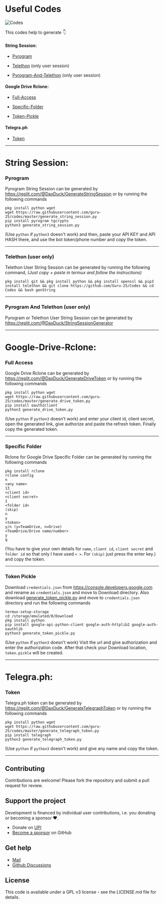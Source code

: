 # Useful Codes
![Codes](https://i.imgur.com/LEe0slG.jpg)

This codes help to generate 👇

#### String Session:

- [Pyrogram](https://github.com/Guru-25/Codes#pyrogram)

- [Telethon](https://github.com/Guru-25/Codes#telethon-user-only) (only user session)

- [Pyrogram-And-Telethon](https://github.com/Guru-25/Codes#pyrogram-and-telethon-user-only) (only user session)

#### Google Drive Rclone:

- [Full-Access](https://github.com/Guru-25/Codes#full-access)

- [Specific-Folder](https://github.com/Guru-25/Codes#specific-folder)

- [Token-Pickle](https://github.com/Guru-25/Codes#token-pickle)

#### Telegra.ph

- [Token](https://github.com/Guru-25/Codes#token)

-----

# String Session:

### Pyrogram
Pyrogram String Session can be generated by https://replit.com/@DaxDuck/GenerateStringSession or by running the following commands
```
pkg install python wget
wget https://raw.githubusercontent.com/guru-25/codes/master/generate_string_session.py
pip install pyrogram tgcrypto
python3 generate_string_session.py
```
(Use `python` if `python3` doesn't work) and then, paste your API KEY and API HASH there, and use the bot token/phone number and copy the token.

-----

### Telethon (user only)
Telethon User String Session can be generated by running the following command, _(Just copy + paste in termux and follow the instructions)_

`pkg install git && pkg install python && pkg install openssl && pip3 install telethon && git clone https://github.com/Guru-25/Codes && cd Codes && bash genString`

-----

### Pyrogram And Telethon (user only)
Pyrogram or Telethon User String Session can be generated by https://replit.com/@DaxDuck/StringSessionGenerator

-----

# Google-Drive-Rclone:

### Full Access
Google Drive Rclone can be generated by https://replit.com/@DaxDuck/GenerateDriveToken or by running the following commands
```
pkg install python wget
wget https://raw.githubusercontent.com/guru-25/codes/master/generate_drive_token.py
pip install oauth2client
python3 generate_drive_token.py
```
(Use `python` if `python3` doesn't work) and enter your client id, client secret, open the generated link, give authorize and paste the refresh token. Finally copy the generated token.

-----

### Specific Folder
Rclone for Google Drive Specific Folder can be generated by running the following commands
```
pkg install rclone
rclone config
n
<any name>
13
<client id>
<client secret>
1
<folder id>
(skip)
n
y
<token>
y/n (y=TeamDrive, n=Drive)
<TeamDrive/Drive name/number>
y
q
```
(You have to give your own details for `name`, `client id`, `client secret` and `folder id` so that only I have used `< >`.
For `(skip)` just press the enter key.) and copy the token.

-----

### Token Pickle
Download `credentials.json` from https://console.developers.google.com and rename as `credentials.json` and move to Download directory. Also download [generate_token_pickle.py](https://raw.githubusercontent.com/Guru-25/Codes/master/generate_token_pickle.py) and move to `credentials.json` directory and run the following commands 
```
termux-setup-storage
cd /storage/emulated/0/Download
pkg install python
pip install google-api-python-client google-auth-httplib2 google-auth-oauthlib
python3 generate_token_pickle.py
```
(Use `python` if `python3` doesn't work) Visit the url and give authorization and enter the authorization code. After that check your Download location, `token.pickle` will be created.

-----

# Telegra.ph:

### Token
Telegra.ph token can be generated by https://replit.com/@DaxDuck/GenerateTelegraphToken or by running the following commands
```
pkg install python wget
wget https://raw.githubusercontent.com/guru-25/codes/master/generate_telegraph_token.py
pip install telegraph
python3 generate_telegraph_token.py
```
(Use `python` if `python3` doesn't work) and give any name and copy the token.

-----

## Contributing

Contributions are welcome! Please fork the repository and submit a pull request for review.

## Support the project

Development is financed by individual user contributions, i.e. you donating or becoming a sponsor ❤️.

* Donate on [UPI](https://gururaja.in/donate)
* [Become a sponsor](https://github.com/sponsors/Guru-25) on GitHub

## Get help

* [Mail](mailto:mail@gururaja.in)
* [Github Discussions](https://github.com/Guru-25/Codes/discussions)

## License

This code is available under a GPL v3 license - see the LICENSE.md file for details.
